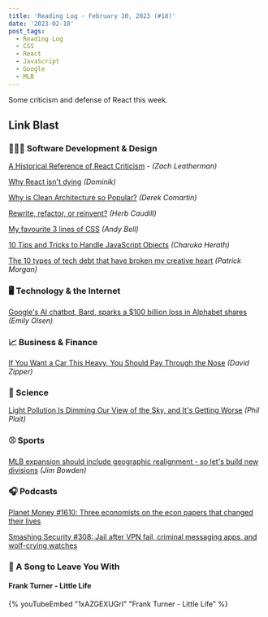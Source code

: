 ```yaml
---
title: 'Reading Log - February 10, 2023 (#18)'
date: '2023-02-10'
post_tags:
  - Reading Log
  - CSS
  - React
  - JavaScript
  - Google
  - MLB
---
```


Some criticism and defense of React this week.
<!-- excerpt -->

## Link Blast

### 👨🏼‍💻 Software Development & Design

[A Historical Reference of React Criticism](https://www.zachleat.com/web/react-criticism/) - *(Zach Leatherman)*

[Why React isn't dying](https://tkdodo.eu/blog/why-react-isnt-dying) *(Dominik)*

[Why is Clean Architecture so Popular?](https://codeopinion.com/why-is-clean-architecture-so-popular/) *(Derek Comartin)*

[Rewrite, refactor, or reinvent?](https://herbcaudill.com/words/20190219-rewrite-refactor-reinvent) *(Herb Caudill)*

[My favourite 3 lines of CSS](https://andy-bell.co.uk/my-favourite-3-lines-of-css/) *(Andy Bell)*

[10 Tips and Tricks to Handle JavaScript Objects](https://www.syncfusion.com/blogs/post/10-tips-and-tricks-to-handle-javascript-objects.aspx) *(Charuka Herath)*

[The 10 types of tech debt that have broken my creative heart](https://www.betterbydesign.cc/p/the-10-types-of-tech-debt-that-will) *(Patrick Morgan)*

### 🖥 Technology & the Internet

[Google's AI chatbot, Bard, sparks a $100 billion loss in Alphabet shares](https://www.npr.org/2023/02/09/1155650909/google-chatbot--error-bard-shares) *(Emily Olsen)*

### 📈 Business & Finance

[If You Want a Car This Heavy, You Should Pay Through the Nose](https://slate.com/business/2023/01/electric-cars-hummer-ev-tax-fees-weight-joe-biden.html) *(David Zipper)*

### 🔬 Science

[Light Pollution Is Dimming Our View of the Sky, and It's Getting Worse](https://www.scientificamerican.com/article/light-pollution-is-dimming-our-view-of-the-sky-and-its-getting-worse/) *(Phil Plait)*

### ⚾ Sports

[MLB expansion should include geographic realignment - so let's build new divisions](https://theathletic.com/4159445/2023/02/07/mlb-expansion-geographic-realignment/) *(Jim Bowden)*

### 🎧 Podcasts

[Planet Money #1610: Three economists on the econ papers that changed their lives](https://www.npr.org/2023/01/27/1152015250/economics-papers-nigeria-church-vietnam-china-sweden)

[Smashing Security #308: Jail after VPN fail, criminal messaging apps, and wolf-crying watches](https://www.smashingsecurity.com/308-jail-after-vpn-fail-criminal-messaging-apps-and-wolf-crying-watches/)

### 🎵 A Song to Leave You With

#### Frank Turner - Little Life

{% youTubeEmbed "1xAZGEXUGrI" "Frank Turner - Little Life" %}
